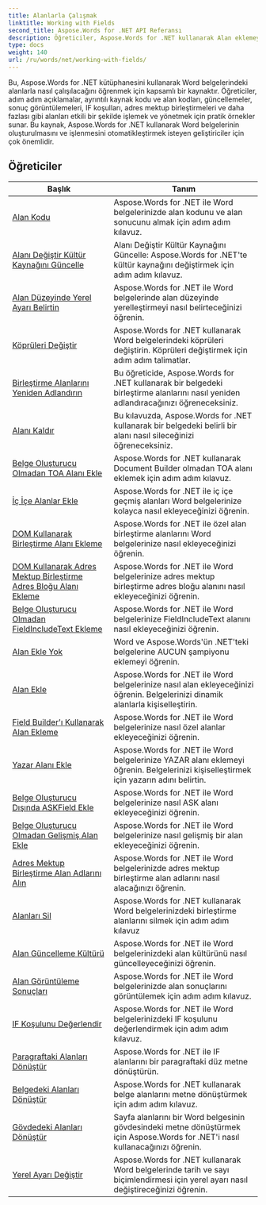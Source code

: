 ```yaml
---
title: Alanlarla Çalışmak
linktitle: Working with Fields
second_title: Aspose.Words for .NET API Referansı
description: Öğreticiler, Aspose.Words for .NET kullanarak Alan eklemeyi, dosyalanmış kültürü güncellemeyi, alan köprüsünü değiştirmeyi, alanı kaldırmayı ve iç içe alanları Word Belgesine eklemeyi gösterir.
type: docs
weight: 140
url: /ru/words/net/working-with-fields/
---
```

Bu, Aspose.Words for .NET kütüphanesini kullanarak Word belgelerindeki alanlarla nasıl çalışılacağını öğrenmek için kapsamlı bir kaynaktır. Öğreticiler, adım adım açıklamalar, ayrıntılı kaynak kodu ve alan kodları, güncellemeler, sonuç görüntülemeleri, IF koşulları, adres mektup birleştirmeleri ve daha fazlası gibi alanları etkili bir şekilde işlemek ve yönetmek için pratik örnekler sunar. Bu kaynak, Aspose.Words for .NET kullanarak Word belgelerinin oluşturulmasını ve işlenmesini otomatikleştirmek isteyen geliştiriciler için çok önemlidir.

 ## Öğreticiler
| Başlık | Tanım |
| --- | --- |
| [Alan Kodu](./field-code/) | Aspose.Words for .NET ile Word belgelerinizde alan kodunu ve alan sonucunu almak için adım adım kılavuz. |
| [Alanı Değiştir Kültür Kaynağını Güncelle](./change-field-update-culture-source/) | Alanı Değiştir Kültür Kaynağını Güncelle: Aspose.Words for .NET'te kültür kaynağını değiştirmek için adım adım kılavuz.|
| [Alan Düzeyinde Yerel Ayarı Belirtin](./specify-locale-at-field-level/) | Aspose.Words for .NET ile Word belgelerinde alan düzeyinde yerelleştirmeyi nasıl belirteceğinizi öğrenin. |
| [Köprüleri Değiştir](./replace-hyperlinks/) | Aspose.Words for .NET kullanarak Word belgelerindeki köprüleri değiştirin. Köprüleri değiştirmek için adım adım talimatlar. |
| [Birleştirme Alanlarını Yeniden Adlandırın](./rename-merge-fields/) | Bu öğreticide, Aspose.Words for .NET kullanarak bir belgedeki birleştirme alanlarını nasıl yeniden adlandıracağınızı öğreneceksiniz. |
| [Alanı Kaldır](./remove-field/) | Bu kılavuzda, Aspose.Words for .NET kullanarak bir belgedeki belirli bir alanı nasıl sileceğinizi öğreneceksiniz. |
| [Belge Oluşturucu Olmadan TOA Alanı Ekle](./insert-toafield-without-document-builder/) | Aspose.Words for .NET kullanarak Document Builder olmadan TOA alanı eklemek için adım adım kılavuz. |
| [İç İçe Alanlar Ekle](./insert-nested-fields/) | Aspose.Words for .NET ile iç içe geçmiş alanları Word belgelerinize kolayca nasıl ekleyeceğinizi öğrenin. |
| [DOM Kullanarak Birleştirme Alanı Ekleme](./insert-merge-field-using-dom/) | Aspose.Words for .NET ile özel alan birleştirme alanlarını Word belgelerinize nasıl ekleyeceğinizi öğrenin. |
| [DOM Kullanarak Adres Mektup Birleştirme Adres Bloğu Alanı Ekleme](./insert-mail-merge-address-block-field-using-dom/) | Aspose.Words for .NET ile Word belgelerinize adres mektup birleştirme adres bloğu alanını nasıl ekleyeceğinizi öğrenin. |
| [Belge Oluşturucu Olmadan FieldIncludeText Ekleme](./insert-field-include-text-without-document-builder/) | Aspose.Words for .NET ile Word belgelerinize FieldIncludeText alanını nasıl ekleyeceğinizi öğrenin. |
| [Alan Ekle Yok](./insert-field-none/) | Word ve Aspose.Words'ün .NET'teki belgelerine AUCUN şampiyonu eklemeyi öğrenin. |
| [Alan Ekle](./insert-field/) | Aspose.Words for .NET ile Word belgelerinize nasıl alan ekleyeceğinizi öğrenin. Belgelerinizi dinamik alanlarla kişiselleştirin. |
| [Field Builder'ı Kullanarak Alan Ekleme](./insert-field-using-field-builder/) | Aspose.Words for .NET ile Word belgelerinize nasıl özel alanlar ekleyeceğinizi öğrenin. |
| [Yazar Alanı Ekle](./insert-author-field/) | Aspose.Words for .NET ile Word belgelerinize YAZAR alanı eklemeyi öğrenin. Belgelerinizi kişiselleştirmek için yazarın adını belirtin. |
| [Belge Oluşturucu Dışında ASKField Ekle](./insert-askfield-with-out-document-builder/) | Aspose.Words for .NET ile Word belgelerinize nasıl ASK alanı ekleyeceğinizi öğrenin. |
| [Belge Oluşturucu Olmadan Gelişmiş Alan Ekle](./insert-advance-field-with-out-document-builder/) | Aspose.Words for .NET ile Word belgelerinize nasıl gelişmiş bir alan ekleyeceğinizi öğrenin. |
| [Adres Mektup Birleştirme Alan Adlarını Alın](./get-mail-merge-field-names/) | Aspose.Words for .NET ile Word belgelerinizde adres mektup birleştirme alan adlarını nasıl alacağınızı öğrenin. |
| [Alanları Sil](./delete-fields/) | Aspose.Words for .NET kullanarak Word belgelerinizdeki birleştirme alanlarını silmek için adım adım kılavuz |
| [Alan Güncelleme Kültürü](./field-update-culture/) | Aspose.Words for .NET ile Word belgelerinizdeki alan kültürünü nasıl güncelleyeceğinizi öğrenin. |
| [Alan Görüntüleme Sonuçları](./field-display-results/) | Aspose.Words for .NET ile Word belgelerinizde alan sonuçlarını görüntülemek için adım adım kılavuz. |
| [IF Koşulunu Değerlendir](./evaluate-ifcondition/) | Aspose.Words for .NET ile Word belgelerinizdeki IF koşulunu değerlendirmek için adım adım kılavuz. |
| [Paragraftaki Alanları Dönüştür](./convert-fields-in-paragraph/) | Aspose.Words for .NET ile IF alanlarını bir paragraftaki düz metne dönüştürün. |
| [Belgedeki Alanları Dönüştür](./convert-fields-in-document/) | Aspose.Words for .NET kullanarak belge alanlarını metne dönüştürmek için adım adım kılavuz. |
| [Gövdedeki Alanları Dönüştür](./convert-fields-in-body/) | Sayfa alanlarını bir Word belgesinin gövdesindeki metne dönüştürmek için Aspose.Words for .NET'i nasıl kullanacağınızı öğrenin. |
| [Yerel Ayarı Değiştir](./change-locale/) | Aspose.Words for .NET kullanarak Word belgelerinde tarih ve sayı biçimlendirmesi için yerel ayarı nasıl değiştireceğinizi öğrenin. |